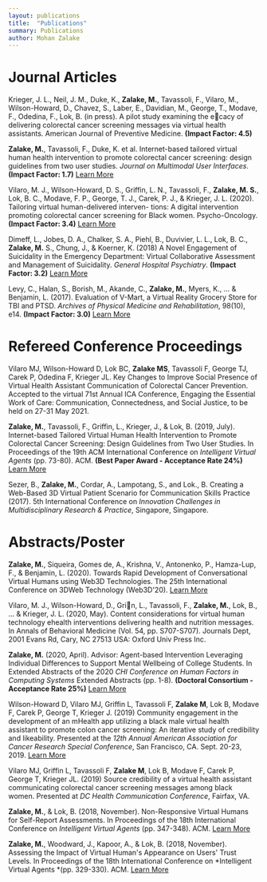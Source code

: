 ```yaml
---
layout: publications
title:  "Publications"
summary: Publications
author: Mohan Zalake
---
```

# **Journal Articles**

Krieger, J. L., Neil, J. M., Duke, K., **Zalake, M.**, Tavassoli, F., Vilaro, M., Wilson-Howard, D., Chavez,
S., Laber, E., Davidian, M., George, T., Modave, F., Odedina, F., Lok, B. (in press). A pilot study
examining the ecacy of delivering colorectal cancer screening messages via virtual health assistants.
American Journal of Preventive Medicine. **(Impact Factor: 4.5)**

**Zalake, M.**, Tavassoli, F., Duke, K. et al. Internet-based tailored virtual human health intervention
to promote colorectal cancer screening: design guidelines from two user studies. *Journal on Multimodal User Interfaces*. **(Impact Factor: 1.7)** [Learn More](https://link.springer.com/article/10.1007/s12193-020-00357-5)

Vilaro, M. J., Wilson-Howard, D. S., Griffin, L. N., Tavassoli, F., **Zalake, M. S.**, Lok, B. C., Modave,
F. P., George, T. J., Carek, P. J., & Krieger, J. L. (2020). Tailoring virtual human-delivered interven-
tions: A digital intervention promoting colorectal cancer screening for Black women. Psycho-Oncology. **(Impact Factor: 3.4)** [Learn More](https://onlinelibrary.wiley.com/doi/full/10.1002/pon.5538)

Dimeff, L., Jobes, D. A., Chalker, S. A., Piehl, B., Duvivier, L. L., Lok, B. C., **Zalake, M.** S., Chung, J., & Koerner, K. (2018) A Novel Engagement of Suicidality in the Emergency Department: Virtual Collaborative Assessment and Management of Suicidality. *General Hospital Psychiatry*. **(Impact
Factor: 3.2)** [Learn More](https://www.sciencedirect.com/science/article/pii/S0163834318300884)

Levy, C., Halan, S., Borish, M., Akande, C., **Zalake, M.**, Myers, K., ... & Benjamin, L. (2017). Evaluation of V-Mart, a Virtual Reality Grocery Store for TBI and PTSD. *Archives of Physical Medicine and Rehabilitation*, 98(10), e14. **(Impact Factor: 3.0)** [Learn More](https://www.archives-pmr.org/article/S0003-9993(17)30590-7/abstract)

# **Refereed Conference Proceedings**

Vilaro MJ, Wilson-Howard D, Lok BC, **Zalake MS**, Tavassoli F, George TJ, Carek P, Odedina F,
Krieger JL. Key Changes to Improve Social Presence of Virtual Health Assistant Communication of
Colorectal Cancer Prevention. Accepted to the virtual 71st Annual ICA Conference, Engaging the
Essential Work of Care: Communication, Connectedness, and Social Justice, to be held on 27-31 May
2021.

**Zalake, M.**, Tavassoli, F., Griffin, L., Krieger, J., & Lok, B. (2019, July). Internet-based Tailored Virtual Human Health Intervention to Promote Colorectal Cancer Screening: Design Guidelines from Two User Studies. In Proceedings of the 19th ACM International Conference on *Intelligent Virtual Agents* (pp. 73-80). ACM. **(Best Paper Award - Acceptance Rate 24%)** [Learn More](https://dl.acm.org/doi/abs/10.1145/3308532.3329471)

Sezer, B., **Zalake, M.**, Cordar, A., Lampotang, S., and Lok., B. Creating a Web-Based 3D Virtual Patient Scenario for Communication Skills Practice (2017). 5th International Conference on *Innovation Challenges in Multidisciplinary Research & Practice*, Singapore, Singapore.

# **Abstracts/Poster**

**Zalake, M.**, Siqueira, Gomes de, A., Krishna, V., Antonenko, P., Hamza-Lup, F., & Benjamin, L.
(2020). Towards Rapid Development of Conversational Virtual Humans using Web3D Technologies.
The 25th International Conference on 3DWeb Technology (Web3D'20). [Learn More](https://doi.org/10.1145/3424616.3424727)

Vilaro, M. J., Wilson-Howard, D., Grin, L., Tavassoli, F., **Zalake, M.**, Lok, B., ... & Krieger, J.
L. (2020, May). Content considerations for virtual human technology ehealth interventions delivering
health and nutrition messages. In Annals of Behavioral Medicine (Vol. 54, pp. S707-S707). Journals
Dept, 2001 Evans Rd, Cary, NC 27513 USA: Oxford Univ Press Inc.

**Zalake, M.** (2020, April). Advisor: Agent-based Intervention Leveraging Individual Differences to Support Mental Wellbeing of College Students. In Extended Abstracts of the 2020 *CHI Conference on Human Factors in Computing Systems* Extended Abstracts (pp. 1-8). **(Doctoral Consortium - Acceptance Rate 25%)** [Learn More](https://dl.acm.org/doi/abs/10.1145/3334480.3375026)

Wilson-Howard D, Vilaro MJ, Griffin L, Tavassoli F, **Zalake M**, Lok B, Modave F, Carek P, George T, Krieger J. (2019) Community engagement in the development of an mHealth app utilizing a black male virtual health assistant to promote colon cancer screening: An iterative study of credibility and likeability. Presented at the *12th Annual American Association for Cancer Research Special Conference*, San Francisco, CA. Sept. 20-23, 2019. [Learn More](https://cebp.aacrjournals.org/content/29/6_Supplement_2/A041.abstract)

Vilaro MJ, Griffin L, Tavassoli F, **Zalake M**, Lok B, Modave F, Carek P, George T, Krieger JL. (2019) Source credibility of a virtual health assistant communicating colorectal cancer screening messages among black women. Presented at *DC Health Communication Conference*, Fairfax, VA.

**Zalake, M.**, & Lok, B. (2018, November). Non-Responsive Virtual Humans for Self-Report Assessments. In Proceedings of the 18th International Conference on *Intelligent Virtual Agents* (pp. 347-348). ACM. [Learn More](https://dl.acm.org/doi/abs/10.1145/3267851.3267893)

**Zalake, M.**, Woodward, J., Kapoor, A., & Lok, B. (2018, November). Assessing the Impact of Virtual Human's Appearance on Users' Trust Levels. In Proceedings of the 18th International Conference on *Intelligent Virtual Agents *(pp. 329-330). ACM. [Learn More](https://dl.acm.org/doi/abs/10.1145/3267851.3267863)

